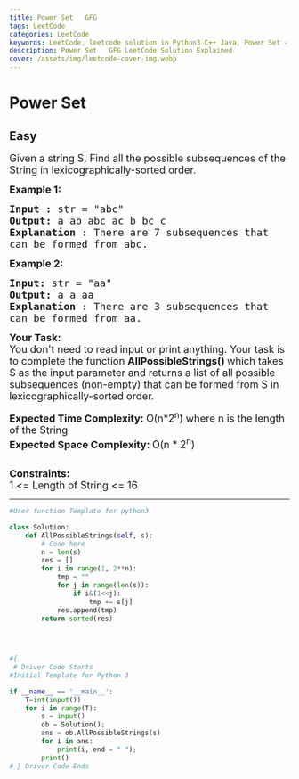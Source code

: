 ```yaml
---
title: Power Set   GFG
tags: LeetCode
categories: LeetCode
keywords: LeetCode, leetcode solution in Python3 C++ Java, Power Set - GFG solution
description: Power Set   GFG LeetCode Solution Explained
cover: /assets/img/leetcode-cover-img.webp
---
```



# Power Set
## Easy
<div class="problems_problem_content__Xm_eO"><p><span style="font-size: 18px;">Given a string S, Find&nbsp;all the possible subsequences&nbsp;of the String in lexicographically-sorted order.</span></p>
<p><span style="font-size: 18px;"><strong>Example 1:</strong></span></p>
<pre><span style="font-size: 18px;"><strong>Input : </strong>str = "abc"
<strong>Output: </strong>a ab abc ac b bc c
<strong>Explanation : </strong>There are 7 subsequences that 
can be formed from abc.</span>
</pre>
<p><span style="font-size: 18px;"><strong>Example 2:</strong></span></p>
<pre><span style="font-size: 18px;"><strong>Input: </strong>str = "aa"
<strong>Output: </strong>a a aa
<strong>Explanation : </strong>There are 3 subsequences that 
can be formed from aa.</span>
</pre>
<p><span style="font-size: 18px;"><strong>Your Task:</strong><br>You don't need to read input or print anything.&nbsp;</span><span style="font-size: 18px;">Your task is to complete the function&nbsp;<strong>AllPossibleStrings()&nbsp;</strong>which takes S as the input parameter and returns a list of all possible subsequences (non-empty) that can be formed from S in lexicographically-sorted order.</span></p>
<p><span style="font-size: 18px;"><strong>Expected Time Complexity:&nbsp;</strong>O(n*2<sup>n</sup>) where n is the length of the String<br><strong>Expected Space Complexity:&nbsp;</strong>O(n * 2<sup>n</sup>)</span><br>&nbsp;</p>
<p><strong><span style="font-size: 18px;">Constraints:&nbsp;</span></strong><br><span style="font-size: 18px;">1 &lt;= Length of String &lt;= 16</span></p></div>

---




```python
#User function Template for python3

class Solution:
	def AllPossibleStrings(self, s):
		# Code here
		n = len(s)
		res = []
		for i in range(1, 2**n):
		    tmp = ""
		    for j in range(len(s)):
		        if i&(1<<j):
		            tmp += s[j]
		    res.append(tmp)
        return sorted(res)
		
		


#{ 
 # Driver Code Starts
#Initial Template for Python 3

if __name__ == '__main__':
	T=int(input())
	for i in range(T):
		s = input()
		ob = Solution();
		ans = ob.AllPossibleStrings(s)
		for i in ans:
			print(i, end = " ");
		print()
# } Driver Code Ends
```
